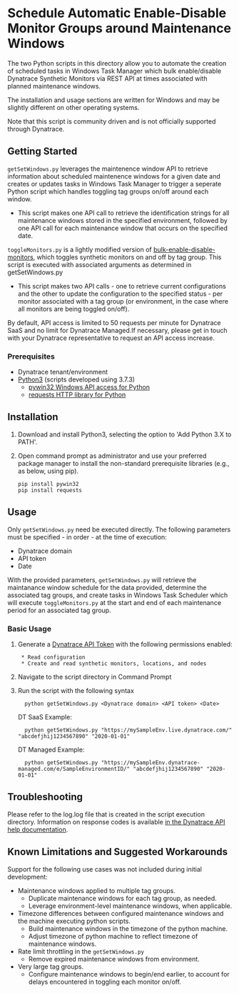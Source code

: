 # Schedule Automatic Enable-Disable Monitor Groups around Maintenance Windows

The two Python scripts in this directory allow you to automate the creation of scheduled tasks in Windows Task Manager which bulk enable/disable Dynatrace Synthetic Monitors via REST API at times associated with planned maintenance windows.

The installation and usage sections are written for Windows and may be slightly different on other operating systems.

Note that this script is community driven and is not officially supported through Dynatrace.


## Getting Started

`getSetWindows.py` leverages the maintenence window API to retrieve information about scheduled maintenence windows for a given date and creates or updates tasks in Windows Task Manager to trigger a seperate Python script which handles toggling tag groups on/off around each window.

  * This script makes one API call to retrieve the identification strings for all maintenance windows stored in the specified environment, followed by one API call for each maintenance window that occurs on the specified date.

`toggleMonitors.py` is a lightly modified version of [bulk-enable-disable-monitors](https://github.com/Dynatrace/snippets/tree/master/api/synthetic/bulk-enable-disable-monitors), which toggles synthetic monitors on and off by tag group. This script is executed with associated arguments as determined in getSetWindows.py

  * This script makes two API calls - one to retrieve current configurations and the other to update the configuration to the specified status - per monitor associated with a tag group (or environment, in the case where all monitors are being toggled on/off).
  
By default, API access is limited to 50 requests per minute for Dynatrace SaaS and no limit for Dynatrace Managed.If necessary, please get in touch with your Dynatrace representative to request an API access increase.

### Prerequisites

* Dynatrace tenant/environment
* [Python3](https://www.python.org/downloads/) (scripts developed using 3.7.3)
   * [pywin32 Windows API access for Python](https://github.com/mhammond/pywin32)
   * [requests HTTP library for Python](https://2.python-requests.org/en/master/)
    
## Installation

1. Download and install Python3, selecting the option to 'Add Python 3.X to PATH'.
        
2. Open command prompt as administrator and use your preferred package manager to install the non-standard prerequisite libraries (e.g., as below, using pip).
  
       pip install pywin32
       pip install requests

## Usage

Only `getSetWindows.py` need be executed directly. The following parameters must be specified - in order - at the time of execution:
* Dynatrace domain
* API token
* Date

With the provided parameters, `getSetWindows.py` will retrieve the maintanance window schedule for the data provided, determine the associated tag groups, and create tasks in Windows Task Scheduler which will execute `toggleMonitors.py` at the start and end of each maintenance period for an associated tag group.

### Basic Usage

1. Generate a [Dynatrace API Token](https://www.dynatrace.com/support/help/extend-dynatrace/dynatrace-api/) with the following permissions enabled:

        * Read configuration
        * Create and read synthetic monitors, locations, and nodes

2. Navigate to the script directory in Command Prompt

3. Run the script with the following syntax

         python getSetWindows.py <Dynatrace domain> <API token> <Date>

    DT SaaS Example: 

         python getSetWindows.py "https://mySampleEnv.live.dynatrace.com/" "abcdefjhij1234567890" "2020-01-01"
         
   DT Managed Example:

         python getSetWindows.py "https://mySampleEnv.dynatrace-managed.com/e/SampleEnvironmentID/" "abcdefjhij1234567890" "2020-01-01" 

## Troubleshooting

Please refer to the log.log file that is created in the script execution directory. Information on response codes is available [in the Dynatrace API help documentation](https://www.dynatrace.com/support/help/extend-dynatrace/dynatrace-api/basics/dynatrace-api-response-codes/).

## Known Limitations and Suggested Workarounds

Support for the following use cases was not included during initial development:

  * Maintenance windows applied to multiple tag groups.
    - Duplicate maintenance windows for each tag group, as needed.
    - Leverage environment-level maintenance windows, when applicable.
  * Timezone differences between configured maintenance windows and the machine executing python scripts.
    - Build maintenance windows in the timezone of the python machine.
    - Adjust timezone of python machine to reflect timezone of maintenance windows.
  * Rate limit throttling in the `getSetWindows.py`
    - Remove expired maintenance windows from environment.
  * Very large tag groups.
    - Configure maintenance windows to begin/end earlier, to account for delays encountered in toggling each monitor on/off.

